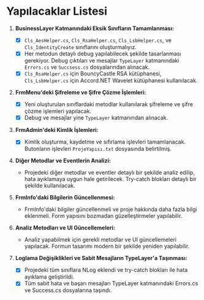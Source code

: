 # Yapılacaklar Listesi

1. **BusinessLayer Katmanındaki Eksik Sınıfların Tamamlanması:**
   - [x] `Cls_AesHelper.cs`, `Cls_RsaHelper.cs`, `Cls_LsbHelper.cs`, ve `Cls_IdentityCreate` sınıflarını oluşturmalıyız.
   - [x] Her metodun detaylı debug yapılabilecek şekilde tasarlanması gerekiyor. Debug çıktıları ve mesajlar `TypeLayer` katmanındaki `Errors.cs` ve `Succsess.cs` dosyalarından alınacak.
   - [x] `Cls_RsaHelper.cs` için BouncyCastle RSA kütüphanesi, `Cls_LsbHelper.cs` için Accord.NET Wavelet kütüphanesi kullanılacak.

2. **FrmMenu'deki Şifreleme ve Şifre Çözme İşlemleri:**
   - [x] Yeni oluşturulan sınıflardaki metodlar kullanılarak şifreleme ve şifre çözme işlemleri yapılacak.
   - [x] Debug ve mesajlar yine `TypeLayer` katmanından alınacak.

3. **FrmAdmin'deki Kimlik İşlemleri:**
   - [x] Kimlik oluşturma, kaydetme ve sıfırlama işlevleri tamamlanacak. Butonların işlevleri `ProjeYapısı.txt` dosyasında belirtilmiş.

4. **Diğer Metodlar ve Eventlerin Analizi:**
   - Projedeki diğer metodlar ve eventler detaylı bir şekilde analiz edilip, hata ayıklamaya uygun hale getirilecek. Try-catch blokları detaylı bir şekilde kullanılacak.

5. **FrmInfo'daki Bilgilerin Güncellenmesi:**
   - FrmInfo'daki bilgiler güncellenmeli ve proje hakkında daha fazla bilgi eklenmeli. Form yapısını bozmadan güzelleştirmeler yapılabilir.

6. **Analiz Metodları ve UI Güncellemeleri:**
   - Analiz yapabilmek için gerekli metodlar ve UI güncellemeleri yapılacak. Formun tasarımı modern bir şekilde yeniden yapılabilir.

7. **Loglama Değişiklikleri ve Sabit Mesajların TypeLayer'a Taşınması:**
   - [x] Projedeki tüm sınıflara NLog eklendi ve try-catch blokları ile hata ayıklama geliştirildi.
   - [x] Tüm sabit hata ve başarı mesajları TypeLayer katmanındaki Errors.cs ve Success.cs dosyalarına taşındı. 
